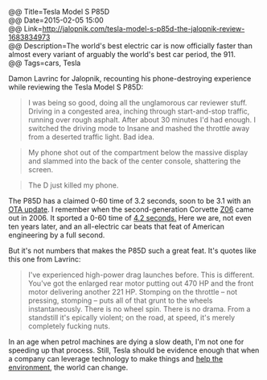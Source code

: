@@ Title=Tesla Model S P85D  
@@ Date=2015-02-05 15:00  
@@ Link=http://jalopnik.com/tesla-model-s-p85d-the-jalopnik-review-1683834973  
@@ Description=The world's best electric car is now officially faster than almost every variant of arguably the world's best car period, the 911.  
@@ Tags=cars, Tesla  

Damon Lavrinc for Jalopnik, recounting his phone-destroying experience while reviewing the Tesla Model S P85D:
>I was being so good, doing all the unglamorous car reviewer stuff. Driving in a congested area, inching through start-and-stop traffic, running over rough asphalt. After about 30 minutes I'd had enough. I switched the driving mode to Insane and mashed the throttle away from a deserted traffic light. Bad idea.

>My phone shot out of the compartment below the massive display and slammed into the back of the center console, shattering the screen.

>The D just killed my phone.

The P85D has a claimed 0-60 time of 3.2 seconds, soon to be 3.1 with an [OTA update](http://www.theverge.com/2015/1/29/7947533/tesla-will-make-the-absurdly-fast-p85d-even-faster-with-a-software-update). I remember when the second-generation Corvette [Z06](http://www.motortrend.com/roadtests/coupes/112_0510_2006_chevrolet_corvette_z06/) came out in 2006. It sported a 0-60 time of [4.2 seconds.](http://www.edmunds.com/chevrolet/corvette/2006/road-test1.html) Here we are, not even ten years later, and an all-electric car beats that feat of American engineering by a full second. 

But it's not numbers that makes the P85D such a great feat. It's quotes like this one from Lavrinc:
>I've experienced high-power drag launches before. This is different. You've got the enlarged rear motor putting out 470 HP and the front motor delivering another 221 HP. Stomping on the throttle – not pressing, stomping – puts all of that grunt to the wheels instantaneously. There is no wheel spin. There is no drama. From a standstill it's epically violent; on the road, at speed, it's merely completely fucking nuts.

In an age when petrol machines are dying a slow death, I'm not one for speeding up that process. Still, Tesla should be evidence enough that when a company can leverage technology to make things and [help the environment](http://www.slate.com/articles/technology/technology/2013/09/how_green_is_a_tesla_electric_cars_environmental_impact_depends_on_where.html), the world can change. 